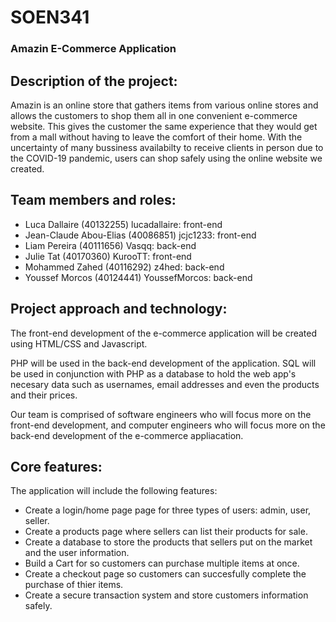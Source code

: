 # SOEN341

### Amazin E-Commerce Application

   ## Description of the project:

Amazin is an online store that gathers items from various online stores and allows the customers to shop them all in one convenient e-commerce website. This gives the customer the same experience that they would get from a mall without having to leave the comfort of their home. With the uncertainty of many bussiness availabilty to receive clients in person due to the COVID-19 pandemic, users can shop safely using the online website we created.
## Team members and roles:

- Luca Dallaire (40132255) lucadallaire: front-end
- Jean-Claude Abou-Elias (40086851) jcjc1233: front-end
- Liam Pereira (40111656) Vasqq: back-end
- Julie Tat (40170360) KurooTT: front-end
- Mohammed Zahed (40116292) z4hed: back-end
- Youssef Morcos (40124441) YoussefMorcos: back-end


## Project approach and technology:

The front-end development of the e-commerce application will be created using HTML/CSS and Javascript. 

PHP will be used in the back-end development of the application. SQL will be used in conjunction with PHP as a database to hold the web app's necesary data such as usernames, email addresses and even the products and their prices.

Our team is comprised of software engineers who will focus more on the front-end development, and computer engineers who will focus more on the back-end development of the e-commerce appliacation. 

   ##  Core features:

The application will include the following features:

- Create a login/home page page for three types of users: admin, user, seller.
- Create a products page where sellers can list their products for sale.
- Create a database to store the products that sellers put on the market and the user information.
- Build a Cart for so customers can purchase multiple items at once.
- Create a checkout page so customers can succesfully complete the purchase of thier items.
- Create a secure transaction system and store customers information safely. 
    

